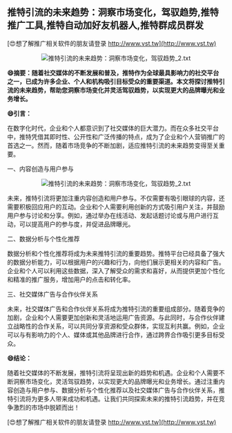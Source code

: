 ## **推特引流的未来趋势：洞察市场变化，驾驭趋势,推特推广工具,推特自动加好友机器人,推特群成员群发**

[😍想了解推广相关软件的朋友请登录 http://www.vst.tw](http://www.vst.tw)

 <center><img src="https://vst.tw/MP4/tuiguang/png/6.png" alt="推特引流的未来趋势：洞察市场变化，驾驭趋势_2.txt"></center>

**😄摘要：随着社交媒体的不断发展和普及，推特作为全球最具影响力的社交平台之一，已成为许多企业、个人和机构吸引目标受众的重要渠道。本文将探讨推特引流的未来趋势，帮助您洞察市场变化并灵活驾驭趋势，以实现更大的品牌曝光和业务增长。**

**😄引言：**

在数字化时代，企业和个人都意识到了社交媒体的巨大潜力。而在众多社交平台中，推特凭借其即时性、公开性和广泛传播的特点，成为了企业和个人营销推广的首选之一。然而，随着市场竞争的不断加剧，适应推特引流的未来趋势变得至关重要。

一、内容创造与用户参与

 <center><img src="https://vst.tw/MP4/tuiguang/png/4.png" alt="推特引流的未来趋势：洞察市场变化，驾驭趋势_2.txt"></center>

未来，推特引流将更加注重内容创造和用户参与。不仅需要有吸引眼球的内容，还需要积极回应用户的互动。企业和个人需要利用创新的方式吸引用户关注，并鼓励用户参与讨论和分享。例如，通过举办在线活动、发起话题讨论或与用户进行互动，可以提高用户的参与度，并促进品牌曝光。

二、数据分析与个性化推荐

数据分析和个性化推荐将成为未来推特引流的重要趋势。推特平台已经具备了强大的数据分析能力，可以根据用户的兴趣和行为，向他们展示更相关的内容和广告。企业和个人可以利用这些数据，深入了解受众的需求和喜好，从而提供更加个性化和精准的推广服务，增加用户的点击和转化率。

三、社交媒体广告与合作伙伴关系

未来，社交媒体广告和合作伙伴关系将成为推特引流的重要组成部分。随着竞争的加剧，企业和个人需要更加创新和灵活地运用广告资源。与此同时，与合作伙伴建立战略性的合作关系，可以共同分享资源和受众群体，实现互利共赢。例如，企业可以与有影响力的个人、媒体或其他品牌进行合作，通过跨界合作吸引更多目标受众。

**😄结论：**

随着社交媒体的不断发展，推特引流将呈现出新的趋势和机遇。企业和个人需要不断洞察市场变化，灵活驾驭趋势，以实现更大的品牌曝光和业务增长。通过注重内容创造与用户参与、数据分析与个性化推荐以及社交媒体广告与合作伙伴关系，推特引流将为更多人带来成功和机遇。让我们共同探索未来的推特引流趋势，并在竞争激烈的市场中脱颖而出！

[😍想了解推广相关软件的朋友请登录 http://www.vst.tw](http://www.vst.tw)



